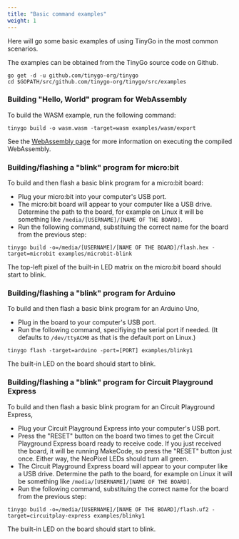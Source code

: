```yaml
---
title: "Basic command examples"
weight: 1
---
```


Here will go some basic examples of using TinyGo in the most common scenarios.

The examples can be obtained from the TinyGo source code on Github.

```shell
go get -d -u github.com/tinygo-org/tinygo
cd $GOPATH/src/github.com/tinygo-org/tinygo/src/examples
```

### Building "Hello, World" program for WebAssembly

To build the WASM example, run the following command:

```shell
tinygo build -o wasm.wasm -target=wasm examples/wasm/export
```

See the [WebAssembly page](../../webassembly) for more information on executing the compiled
WebAssembly.

### Building/flashing a "blink" program for micro:bit

To build and then flash a basic blink program for a micro:bit board:

- Plug your micro:bit into your computer's USB port.
- The micro:bit board will appear to your computer like a USB drive. Determine the path to the board, for example on Linux it will be something like `/media/[USERNAME]/[NAME OF THE BOARD]`.
- Run the following command, substituing the correct name for the board from the previous step:

```shell
tinygo build -o=/media/[USERNAME]/[NAME OF THE BOARD]/flash.hex -target=microbit examples/microbit-blink
```

The top-left pixel of the built-in LED matrix on the micro:bit board should start to blink.

### Building/flashing a "blink" program for Arduino

To build and then flash a basic blink program for an Arduino Uno,

- Plug in the board to your computer's USB port.
- Run the following command, specifiying the serial port if needed. (It defaults to `/dev/ttyACM0` as that is the default port on Linux.)

```shell
tinygo flash -target=arduino -port=[PORT] examples/blinky1
```

The built-in LED on the board should start to blink.

### Building/flashing a "blink" program for Circuit Playground Express

To build and then flash a basic blink program for an Circuit Playground Express,

- Plug your Circuit Playground Express into your computer's USB port.
- Press the "RESET" button on the board two times to get the Circuit Playground Express board ready to receive code. If you just received the board, it will be running MakeCode, so press the "RESET" button just once. Either way, the NeoPixel LEDs should turn all green.
- The Circuit Playground Express board will appear to your computer like a USB drive. Determine the path to the board, for example on Linux it will be something like `/media/[USERNAME]/[NAME OF THE BOARD]`.
- Run the following command, substituing the correct name for the board from the previous step:

```shell
tinygo build -o=/media/[USERNAME]/[NAME OF THE BOARD]/flash.uf2 -target=circuitplay-express examples/blinky1
```

The built-in LED on the board should start to blink.
